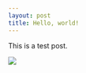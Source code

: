 ```yaml
---
layout: post
title: Hello, world!
---
```


This is a test post.

![](https://i.imgur.com/DbN1EzV.jpg)
